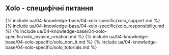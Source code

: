 ## Xolo - специфічні питання

{% include ua/04-knowledge-base/04-xolo-specific/xolo_support.md %}
{% include ua/04-knowledge-base/04-xolo-specific/xolo_responsibility.md %}
{% include ua/04-knowledge-base/04-xolo-specific/xolo_invoice_creation.md %}
{% include ua/04-knowledge-base/04-xolo-specific/xolo_non_it.md %}
{% include ua/04-knowledge-base/04-xolo-specific/xolo_tutorials.md %}
